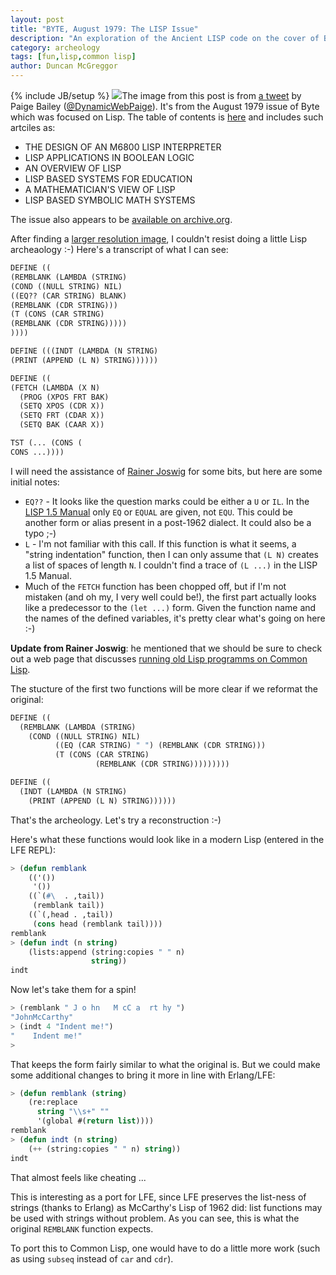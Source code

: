 ```yaml
---
layout: post
title: "BYTE, August 1979: The LISP Issue"
description: "An exploration of the Ancient LISP code on the cover of BYTE, August 1972"
category: archeology
tags: [fun,lisp,common lisp]
author: Duncan McGreggor
---
```

{% include JB/setup %}
<a href="{{ site.base_url }}/assets/images/posts/byte_1979_08_The_LISP_Issue.jpg"><img class="left medium" src="{{ site.base_url }}/assets/images/posts/byte_1979_08_The_LISP_Issue.jpg" /></a>The image from this post
is from
[a tweet](https://twitter.com/DynamicWebPaige/status/544609553422106625)
by Paige Bailey ([@DynamicWebPaige](https://twitter.com/DynamicWebPaige)).
It's from the August 1979 issue of Byte which was focused on Lisp.
The table of contents is
[here](http://pichon.emmanuel.perso.neuf.fr/revues/byte/byte_1979.php) and includes such artciles as:

 * THE DESIGN OF AN M6800 LISP INTERPRETER
 * LISP APPLICATIONS IN BOOLEAN LOGIC
 * AN OVERVIEW OF LISP
 * LISP BASED SYSTEMS FOR EDUCATION
 * A MATHEMATICIAN'S VIEW OF LISP
 * LISP BASED SYMBOLIC MATH SYSTEMS

The issue also appears to be
[available on archive.org](https://archive.org/details/byte-magazine-1979-08).

After finding a
[larger resolution image](http://pichon.emmanuel.perso.neuf.fr/revues/byte/grand/1979/byte_1979_08.jpg),
I couldn't resist doing a little Lisp archeaology :-) Here's a transcript of
what I can see:

```cl
DEFINE ((
(REMBLANK (LAMBDA (STRING)
(COND ((NULL STRING) NIL)
((EQ?? (CAR STRING) BLANK)
(REMBLANK (CDR STRING)))
(T (CONS (CAR STRING)
(REMBLANK (CDR STRING)))))
))))

DEFINE (((INDT (LAMBDA (N STRING)
(PRINT (APPEND (L N) STRING))))))

DEFINE ((
(FETCH (LAMBDA (X N)
  (PROG (XPOS FRT BAK)
  (SETQ XPOS (CDR X))
  (SETQ FRT (CDAR X))
  (SETQ BAK (CAAR X))

TST (... (CONS (
CONS ...))))
```

I will need the assistance of [Rainer Joswig](https://twitter.com/rainerjoswig)
for some bits, but here are some initial notes:

 * ``EQ??`` - It looks like the question marks could be either a ``U`` or
   ``IL``. In the
   [LISP 1.5 Manual](http://www.softwarepreservation.org/projects/LISP/book/LISP%201.5%20Programmers%20Manual.pdf)
   only ``EQ`` or ``EQUAL`` are given, not ``EQU``. This could be another form
   or alias present in a post-1962 dialect. It could also be a typo ;-)
 * ``L`` - I'm not familiar with this call. If this function is what it seems,
   a "string indentation" function, then I can only assume that ``(L N)``
   creates a list of spaces of length ``N``. I couldn't find a trace of
   ``(L ...)`` in the LISP 1.5 Manual.
 * Much of the ``FETCH`` function has been chopped off, but if I'm not mistaken
   (and oh my, I very well could be!), the first part actually looks like a
   predecessor to the ``(let ...)`` form. Given the function name and the names
   of the defined variables, it's pretty clear what's going on here :-)

**Update from Rainer Joswig**: he mentioned that we should be sure to check out
a web page that discusses
[running old Lisp programms on Common Lisp](http://www.informatimago.com/develop/lisp/com/informatimago/small-cl-pgms/wang.html).

The stucture of the first two functions will be more clear if we reformat the
original:

```cl
DEFINE ((
  (REMBLANK (LAMBDA (STRING)
    (COND ((NULL STRING) NIL)
          ((EQ (CAR STRING) " ") (REMBLANK (CDR STRING)))
          (T (CONS (CAR STRING)
                   (REMBLANK (CDR STRING)))))))))

DEFINE ((
  (INDT (LAMBDA (N STRING)
    (PRINT (APPEND (L N) STRING))))))
```

That's the archeology. Let's try a reconstruction :-)

Here's what these functions would look like in a modern Lisp (entered in the
LFE REPL):


```cl
> (defun remblank
    (('())
     '())
    ((`(#\  . ,tail))
     (remblank tail))
    ((`(,head . ,tail))
     (cons head (remblank tail))))
remblank
> (defun indt (n string)
    (lists:append (string:copies " " n)
                  string))
indt
```

Now let's take them for a spin!

```cl
> (remblank " J o hn   M cC a  rt hy ")
"JohnMcCarthy"
> (indt 4 "Indent me!")
"    Indent me!"
>
```

That keeps the form fairly similar to what the original is. But we could make
some additional changes to bring it more in line with Erlang/LFE:

```cl
> (defun remblank (string)
    (re:replace
      string "\\s+" ""
      '(global #(return list))))
remblank
> (defun indt (n string)
    (++ (string:copies " " n) string))
indt
```

That almost feels like cheating ...

This is interesting as a port for LFE, since LFE preserves the list-ness of
strings (thanks to Erlang) as McCarthy's Lisp of 1962 did: list functions may
be used with strings without problem. As you can see, this is what the original
``REMBLANK`` function expects.

To port this to Common Lisp, one would have to do a little more work (such as
using ``subseq`` instead of ``car`` and ``cdr``).
